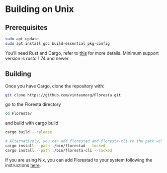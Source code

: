 # Building on Unix

## Prerequisites
```bash
sudo apt update
sudo apt install gcc build-essential pkg-config
```

You'll need Rust and Cargo, refer to [this](https://www.rust-lang.org/) for more details. Minimum support version is rustc 1.74 and newer.

## Building

Once you have Cargo, clone the repository with:

```bash
git clone https://github.com/vinteumorg/Floresta.git
```

go to the Floresta directory

```bash
cd Floresta/
```

and build with cargo build

```bash
cargo build --release

# Alternatively, you can add florestad and floresta-cli to the path with
cargo install --path ./bin/florestad --locked
cargo install --path ./bin/floresta-cli --locked
```

If you are using Nix, you can add Florestad to your system following the instructions [here](nix.md).
